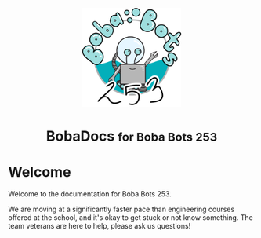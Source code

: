
<div style="text-align: center">
    <img src="assets/icons/logo.png" alt="Boba Bot Logo" style="width:40%"/>
	<h1> 
		<strong>BobaDocs</strong> <small>for Boba Bots 253</small> 
	</h1>
</div>


# Welcome

Welcome to the documentation for Boba Bots 253.

We are moving at a significantly faster pace than engineering courses offered at the school, and it's okay to get stuck or not know something. The team veterans are here to help, please ask us questions!
